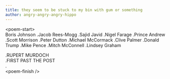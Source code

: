 ```yaml
---
title: they seem to be stuck to my bin with gum or something
author: angry-angry-angry-hippo
---
```


<&zwj;poem-start>  
Boris Johnson .Jacob Rees-Mogg .Sajid Javid .Nigel Farage .Prince Andrew .Scott Morrison .Peter Dutton .Michael McCormack .Clive Palmer .Donald Trump .Mike Pence .Mitch McConnell .Lindsey Graham

.RUPERT MURDOCH  
.FIRST PAST THE POST  
.  
<&zwj;poem-finish />

